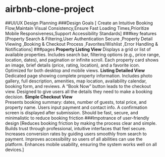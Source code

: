 # airbnb-clone-project
##UI/UX Design Planning
###Design Goals
[ Create an Intuitive Booking Flow,Maintain Visual Consistency,Ensure Fast Loading Times,Prioritize Mobile Responsiveness,Support Accessibility Standards]
###key features
[Property Search & Filtering,User Authentication	Secure ,Property Detail Viewing	,Booking & Checkout Process	,Favorites/Wishlist	,Error Handling & Notifications]
###pages
**Property Listing View**
Displays a grid or list of available properties. Includes search bar, filtering options (e.g., price range, location, dates), and pagination or infinite scroll. Each property card shows an image, brief details (price, rating, location), and a favorite icon. Optimized for both desktop and mobile views.
**Listing Detailed View**
Dedicated page showing complete property information. Includes photo gallery, full description, amenities, map location, availability calendar, booking form, and reviews. A “Book Now” button leads to the checkout view. Designed to give users all the details they need to make a booking decision.	
**Simple Checkout View**	
Presents booking summary: dates, number of guests, total price, and property name. Users input payment and contact info. A confirmation screen is displayed after submission. Should be fast, secure, and minimalistic to reduce booking friction
###Impotrance of user-friendly design
[Reduces booking friction by making the process clear and simple.
Builds trust through professional, intuitive interfaces that feel secure.
Increases conversion rates by guiding users smoothly from search to payment.
Improves accessibility so users of all abilities can use the platform.
Enhances mobile usability, ensuring the system works well on all devices.]
